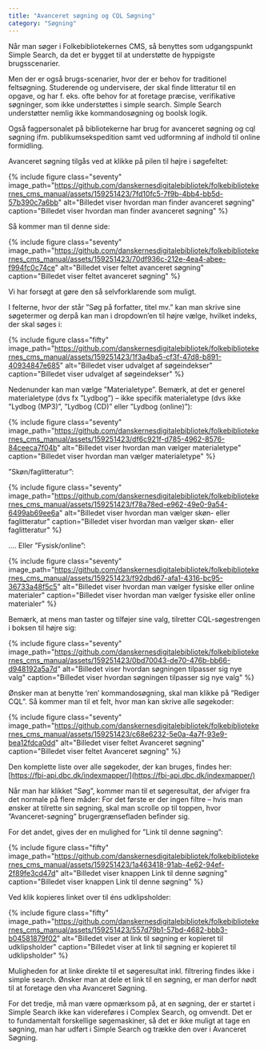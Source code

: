 ```yaml
---
title: "Avanceret søgning og CQL Søgning"
category: "Søgning"
---
```

Når man søger i Folkebibliotekernes CMS, så benyttes som udgangspunkt Simple Search, da det er bygget til at understøtte de hyppigste brugsscenarier.

Men der er også brugs-scenarier, hvor der er behov for traditionel feltsøgning. Studerende og undervisere, der skal finde litteratur til en opgave, og har f. eks. ofte behov for at foretage præcise, verifikative søgninger, som ikke understøttes i simple search. Simple Search understøtter nemlig ikke kommandosøgning og boolsk logik.

Også fagpersonalet på bibliotekerne har brug for avanceret søgning og cql søgning ifm. publikumsekspedition samt ved udformning af indhold til online formidling.

Avanceret søgning tilgås ved at klikke på pilen til højre i søgefeltet: 

{% include figure class="seventy" image_path="https://github.com/danskernesdigitalebibliotek/folkebibliotekernes_cms_manual/assets/159251423/7fd10fc5-7f9b-4bb4-bb5d-57b390c7a6bb" alt="Billedet viser hvordan man finder avanceret søgning" caption="Billedet viser hvordan man finder avanceret søgning" %}

Så kommer man til denne side:

{% include figure class="seventy" image_path="https://github.com/danskernesdigitalebibliotek/folkebibliotekernes_cms_manual/assets/159251423/70df936c-212e-4ea4-abee-f994fc0c74ce" alt="Billedet viser feltet avanceret søgning" caption="Billedet viser feltet avanceret søgning" %}

Vi har forsøgt at gøre den så selvforklarende som muligt.

I felterne, hvor der står ”Søg på forfatter, titel mv.” kan man skrive sine søgetermer og derpå kan man i dropdown’en til højre vælge, hvilket indeks, der skal søges i:

{% include figure class="fifty" image_path="https://github.com/danskernesdigitalebibliotek/folkebibliotekernes_cms_manual/assets/159251423/1f3a4ba5-cf3f-47d8-b891-40934847e685" alt="Billedet viser udvalget af søgeindekser" caption="Billedet viser udvalget af søgeindekser" %}

Nedenunder kan man vælge ”Materialetype”. Bemærk, at det er generel materialetype (dvs fx ”Lydbog”) – ikke specifik materialetype (dvs ikke ”Lydbog (MP3)”, ”Lydbog (CD)” eller ”Lydbog (online)”):

{% include figure class="seventy" image_path="https://github.com/danskernesdigitalebibliotek/folkebibliotekernes_cms_manual/assets/159251423/df6c921f-d785-4962-8576-84ceeca7f04b" alt="Billedet viser hvordan man vælger materialetype" caption="Billedet viser hvordan man vælger materialetype" %}

”Skøn/faglitteratur”:

{% include figure class="seventy" image_path="https://github.com/danskernesdigitalebibliotek/folkebibliotekernes_cms_manual/assets/159251423/f78a78ed-e962-49e0-9a54-6499ab69ee6a" alt="Billedet viser hvordan man vælger skøn- eller faglitteratur" caption="Billedet viser hvordan man vælger skøn- eller faglitteratur" %}

…. Eller ”Fysisk/online”:

{% include figure class="seventy" image_path="https://github.com/danskernesdigitalebibliotek/folkebibliotekernes_cms_manual/assets/159251423/f92dbd67-afa1-4316-bc95-36733a48f5c5" alt="Billedet viser hvordan man vælger fysiske eller online materialer" caption="Billedet viser hvordan man vælger fysiske eller online materialer" %}

Bemærk, at mens man taster og tilføjer sine valg, tilretter CQL-søgestrengen i boksen til højre sig:

{% include figure class="seventy" image_path="https://github.com/danskernesdigitalebibliotek/folkebibliotekernes_cms_manual/assets/159251423/0bd70043-de70-476b-bb66-d948192a5a7d" alt="Billedet viser hvordan søgningen tilpasser sig nye valg" caption="Billedet viser hvordan søgningen tilpasser sig nye valg" %}

Ønsker man at benytte ’ren’ kommandosøgning, skal man klikke på ”Rediger CQL”.
Så kommer man til et felt, hvor man kan skrive alle søgekoder:

{% include figure class="seventy" image_path="https://github.com/danskernesdigitalebibliotek/folkebibliotekernes_cms_manual/assets/159251423/c68e6232-5e0a-4a7f-93e9-bea12fdca0dd" alt="Billedet viser feltet Avanceret søgning" caption="Billedet viser feltet Avanceret søgning" %}

Den komplette liste over alle søgekoder, der kan bruges, findes her: [https://fbi-api.dbc.dk/indexmapper/](https://fbi-api.dbc.dk/indexmapper/)

Når man har klikket ”Søg”, kommer man til et søgeresultat, der afviger fra det normale på flere måder:
For det første er der ingen filtre – hvis man ønsker at tilrette sin søgning, skal man scrolle op til toppen, hvor ”Avanceret-søgning” brugergrænsefladen befinder sig.

For det andet, gives der en mulighed for ”Link til denne søgning”:

{% include figure class="fifty" image_path="https://github.com/danskernesdigitalebibliotek/folkebibliotekernes_cms_manual/assets/159251423/1a463418-91ab-4e62-94ef-2f89fe3cd47d" alt="Billedet viser knappen Link til denne søgning" caption="Billedet viser knappen Link til denne søgning" %}

Ved klik kopieres linket over til éns udklipsholder:

{% include figure class="fifty" image_path="https://github.com/danskernesdigitalebibliotek/folkebibliotekernes_cms_manual/assets/159251423/557d79b1-57bd-4682-bbb3-b04581879f02" alt="Billedet viser at link til søgning er kopieret til udklipsholder" caption="Billedet viser at link til søgning er kopieret til udklipsholder" %}

Muligheden for at linke direkte til et søgeresultat inkl. filtrering findes ikke i simple search. Ønsker man at dele et link til en søgning, er man derfor nødt til at foretage den vha Avanceret Søgning.

For det tredje, må man være opmærksom på, at en søgning, der er startet i Simple Search ikke kan videreføres i Complex Search, og omvendt. Det er to fundamentalt forskellige søgemaskiner, så det er ikke muligt at tage en søgning, man har udført i Simple Search og trække den over i Avanceret Søgning.

